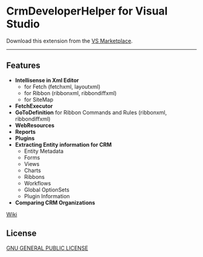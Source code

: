 # CrmDeveloperHelper for Visual Studio

Download this extension from the [VS Marketplace](https://marketplace.visualstudio.com/items?itemName=NaviconPonomarevDmitry.CrmDeveloperHelper).

---------------------------------------

## Features

- **Intellisense in Xml Editor**
  - for Fetch (fetchxml, layoutxml)
  - for Ribbon (ribbonxml, ribbondiffxml)
  - for SiteMap
- **FetchExecutor**
- **GoToDefinition** for Ribbon Commands and Rules (ribbonxml, ribbondiffxml)
- **WebResources**
- **Reports**
- **Plugins**
- **Extracting Entity information for CRM**
  - Entity Metadata
  - Forms
  - Views
  - Charts
  - Ribbons
  - Workflows
  - Global OptionSets
  - Plugin Information
- **Comparing CRM Organizations**

[Wiki](wiki)

## License
[GNU GENERAL PUBLIC LICENSE](LICENSE.md)
